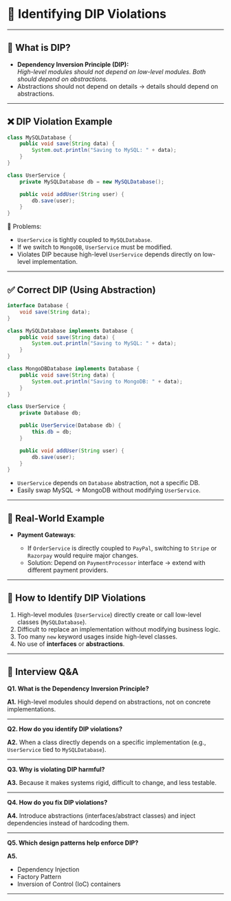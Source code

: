 
# 🚨 Identifying DIP Violations

---

## 📖 What is DIP?
- **Dependency Inversion Principle (DIP):**  
  *High-level modules should not depend on low-level modules. Both should depend on abstractions.*  
- Abstractions should not depend on details → details should depend on abstractions.  

---

## ❌ DIP Violation Example
```java
class MySQLDatabase {
    public void save(String data) {
        System.out.println("Saving to MySQL: " + data);
    }
}

class UserService {
    private MySQLDatabase db = new MySQLDatabase();

    public void addUser(String user) {
        db.save(user);
    }
}
````

🚩 Problems:

* `UserService` is tightly coupled to `MySQLDatabase`.
* If we switch to `MongoDB`, `UserService` must be modified.
* Violates DIP because high-level `UserService` depends directly on low-level implementation.

---

## ✅ Correct DIP (Using Abstraction)

```java
interface Database {
    void save(String data);
}

class MySQLDatabase implements Database {
    public void save(String data) {
        System.out.println("Saving to MySQL: " + data);
    }
}

class MongoDBDatabase implements Database {
    public void save(String data) {
        System.out.println("Saving to MongoDB: " + data);
    }
}

class UserService {
    private Database db;

    public UserService(Database db) {
        this.db = db;
    }

    public void addUser(String user) {
        db.save(user);
    }
}
```

* `UserService` depends on `Database` abstraction, not a specific DB.
* Easily swap MySQL → MongoDB without modifying `UserService`.

---

## 🎯 Real-World Example

* **Payment Gateways**:

  * If `OrderService` is directly coupled to `PayPal`, switching to `Stripe` or `Razorpay` would require major changes.
  * Solution: Depend on `PaymentProcessor` interface → extend with different payment providers.

---

## 📝 How to Identify DIP Violations

1. High-level modules (`UserService`) directly create or call low-level classes (`MySQLDatabase`).
2. Difficult to replace an implementation without modifying business logic.
3. Too many `new` keyword usages inside high-level classes.
4. No use of **interfaces** or **abstractions**.

---

## 🎯 Interview Q\&A

**Q1. What is the Dependency Inversion Principle?**

**A1.** High-level modules should depend on abstractions, not on concrete implementations.

---

**Q2. How do you identify DIP violations?**

**A2.** When a class directly depends on a specific implementation (e.g., `UserService` tied to `MySQLDatabase`).

---

**Q3. Why is violating DIP harmful?**

**A3.** Because it makes systems rigid, difficult to change, and less testable.

---

**Q4. How do you fix DIP violations?**

**A4.** Introduce abstractions (interfaces/abstract classes) and inject dependencies instead of hardcoding them.

---

**Q5. Which design patterns help enforce DIP?**

**A5.**

* Dependency Injection
* Factory Pattern
* Inversion of Control (IoC) containers

---

```
